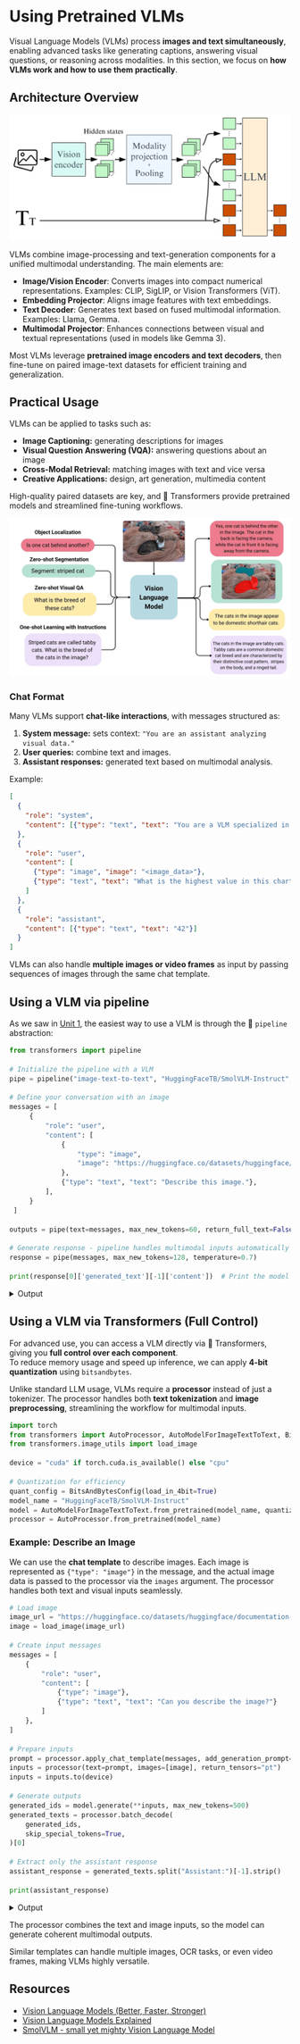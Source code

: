 # Using Pretrained VLMs

Visual Language Models (VLMs) process **images and text simultaneously**, enabling advanced tasks like generating captions, answering visual questions, or reasoning across modalities. In this section, we focus on **how VLMs work and how to use them practically**.

## Architecture Overview

![VLM Architecture](./images/VLM_Architecture.png)

VLMs combine image-processing and text-generation components for a unified multimodal understanding. The main elements are:

- **Image/Vision Encoder**: Converts images into compact numerical representations. Examples: CLIP, SigLIP, or Vision Transformers (ViT).  
- **Embedding Projector**: Aligns image features with text embeddings.  
- **Text Decoder**: Generates text based on fused multimodal information. Examples: Llama, Gemma.  
- **Multimodal Projector**: Enhances connections between visual and textual representations (used in models like Gemma 3).

Most VLMs leverage **pretrained image encoders and text decoders**, then fine-tune on paired image-text datasets for efficient training and generalization.

## Practical Usage

VLMs can be applied to tasks such as:

- **Image Captioning:** generating descriptions for images
- **Visual Question Answering (VQA):** answering questions about an image
- **Cross-Modal Retrieval:** matching images with text and vice versa
- **Creative Applications:** design, art generation, multimedia content

High-quality paired datasets are key, and 🤗 Transformers provide pretrained models and streamlined fine-tuning workflows.

![VLM Usage](./images/VLM_Usage.png)
### Chat Format

Many VLMs support **chat-like interactions**, with messages structured as:

1. **System message:** sets context: `"You are an assistant analyzing visual data."`  
2. **User queries:** combine text and images.  
3. **Assistant responses:** generated text based on multimodal analysis.  

Example:

```json
[
  {
    "role": "system",
    "content": [{"type": "text", "text": "You are a VLM specialized in charts."}]
  },
  {
    "role": "user",
    "content": [
      {"type": "image", "image": "<image_data>"},
      {"type": "text", "text": "What is the highest value in this chart?"}
    ]
  },
  {
    "role": "assistant",
    "content": [{"type": "text", "text": "42"}]
  }
]
```

VLMs can also handle **multiple images or video frames** as input by passing sequences of images through the same chat template.

## Using a VLM via pipeline

As we saw in [Unit 1](../unit1/2), the easiest way to use a VLM is through the 🤗 `pipeline` abstraction:

```python
from transformers import pipeline

# Initialize the pipeline with a VLM
pipe = pipeline("image-text-to-text", "HuggingFaceTB/SmolVLM-Instruct", device_map="auto")

# Define your conversation with an image
messages = [
     {
         "role": "user",
         "content": [
             {
                 "type": "image",
                 "image": "https://huggingface.co/datasets/huggingface/documentation-images/resolve/main/bee.jpg",
             },
             {"type": "text", "text": "Describe this image."},
         ],
     }
 ]

outputs = pipe(text=messages, max_new_tokens=60, return_full_text=False)

# Generate response - pipeline handles multimodal inputs automatically
response = pipe(messages, max_new_tokens=128, temperature=0.7)

print(response[0]['generated_text'][-1]['content'])  # Print the model's description
```

<details>
<summary>Output</summary>

```text
The image depicts a close-up view of a flower garden, specifically focusing on a pink flower. The flower is the central subject of the image, and it is a prominent feature due to its vibrant color and intricate details. The flower has a circular shape, with petals that are slightly curled and have a gradient from light to dark pink. The petals are arranged symmetrically around the central pistil, which is visible in the center of the flower. The pistil is a small, yellow structure that is surrounded by a cluster of stamens, which are visible as small, yellow structures. The flower also has a small, black
```

</details>

## Using a VLM via Transformers (Full Control)

For advanced use, you can access a VLM directly via 🤗 Transformers, giving you **full control over each component**.  
To reduce memory usage and speed up inference, we can apply **4-bit quantization** using `bitsandbytes`.  

Unlike standard LLM usage, VLMs require a **processor** instead of just a tokenizer. The processor handles both **text tokenization** and **image preprocessing**, streamlining the workflow for multimodal inputs.

```python
import torch
from transformers import AutoProcessor, AutoModelForImageTextToText, BitsAndBytesConfig
from transformers.image_utils import load_image

device = "cuda" if torch.cuda.is_available() else "cpu"

# Quantization for efficiency
quant_config = BitsAndBytesConfig(load_in_4bit=True)
model_name = "HuggingFaceTB/SmolVLM-Instruct"
model = AutoModelForImageTextToText.from_pretrained(model_name, quantization_config=quant_config).to(device)
processor = AutoProcessor.from_pretrained(model_name)
```

### Example: Describe an Image

We can use the **chat template** to describe images. Each image is represented as `{"type": "image"}` in the message, and the actual image data is passed to the processor via the `images` argument. The processor handles both text and visual inputs seamlessly.


```python
# Load image
image_url = "https://huggingface.co/datasets/huggingface/documentation-images/resolve/main/bee.jpg"
image = load_image(image_url)

# Create input messages
messages = [
    {
        "role": "user",
        "content": [
            {"type": "image"},
            {"type": "text", "text": "Can you describe the image?"}
        ]
    },
]

# Prepare inputs
prompt = processor.apply_chat_template(messages, add_generation_prompt=True)
inputs = processor(text=prompt, images=[image], return_tensors="pt")
inputs = inputs.to(device)

# Generate outputs
generated_ids = model.generate(**inputs, max_new_tokens=500)
generated_texts = processor.batch_decode(
    generated_ids,
    skip_special_tokens=True,
)[0]

# Extract only the assistant response
assistant_response = generated_texts.split("Assistant:")[-1].strip()

print(assistant_response)
```

<details>
<summary>Output</summary>

```text
The image is of a bee on a flower.
```

</details>

The processor combines the text and image inputs, so the model can generate coherent multimodal outputs.

<Tip>

Similar templates can handle multiple images, OCR tasks, or even video frames, making VLMs highly versatile.

</Tip>

## Resources

- [Vision Language Models (Better, Faster, Stronger)](https://huggingface.co/blog/vlms-2025)
- [Vision Language Models Explained](https://huggingface.co/blog/vlms)
- [SmolVLM - small yet mighty Vision Language Model](https://huggingface.co/blog/smolvlm)
